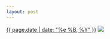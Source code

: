 ```yaml
---
layout: post
---
```


<p>
  <time><a href="/114">{{ page.date | date: "%e %B, %Y" }}</a></time>
  <a href="/114"><img src="{{ site.assets_url }}/114-640.jpg" srcset="{{ site.assets_url }}/114-1280.jpg 1280w, {{ site.assets_url }}/114-960.jpg 960w, {{ site.assets_url }}/114-640.jpg 640w, {{ site.assets_url }}/114-320.jpg 320w" sizes="(min-width: 700px) 50vw, calc(100vw - 2rem)" /></a>
</p>
